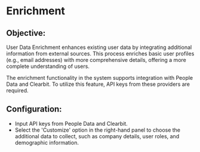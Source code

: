 # Enrichment

## Objective:
User Data Enrichment enhances existing user data by integrating additional information from external sources. This process enriches basic user profiles (e.g., email addresses) with more comprehensive details, offering a more complete understanding of users.

The enrichment functionality in the system supports integration with People Data and Clearbit. To utilize this feature, API keys from these providers are required.

## Configuration:
- Input API keys from People Data and Clearbit.
- Select the 'Customize' option in the right-hand panel to choose the additional data to collect, such as company details, user roles, and demographic information.
